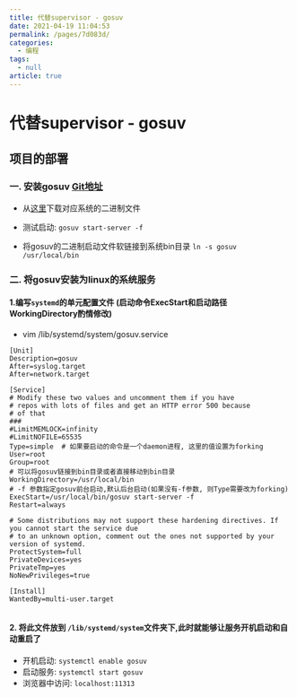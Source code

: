 ```yaml
---
title: 代替supervisor - gosuv
date: 2021-04-19 11:04:53
permalink: /pages/7d083d/
categories: 
  - 编程
tags: 
  - null
article: true
---
```

# 代替supervisor - gosuv  

## 项目的部署

### 一. 安装gosuv [Git地址](https://github.com/codeskyblue/gosuv)

- 从[这里](https://github.com/codeskyblue/gosuv/releases)下载对应系统的二进制文件

- 测试启动: `gosuv start-server -f`

- 将gosuv的二进制启动文件软链接到系统bin目录  `ln -s gosuv /usr/local/bin`

### 二. 将gosuv安装为linux的系统服务

#### 1.编写`systemd`的单元配置文件 (启动命令ExecStart和启动路径WorkingDirectory酌情修改)

- vim /lib/systemd/system/gosuv.service

```systemd
[Unit]    
Description=gosuv    
After=syslog.target    
After=network.target    
    
[Service]    
# Modify these two values and uncomment them if you have    
# repos with lots of files and get an HTTP error 500 because    
# of that    
###    
#LimitMEMLOCK=infinity    
#LimitNOFILE=65535    
Type=simple  # 如果要启动的命令是一个daemon进程, 这里的值设置为forking    
User=root    
Group=root    
# 可以将gosuv链接到bin目录或者直接移动到bin目录    
WorkingDirectory=/usr/local/bin    
# -f 参数指定gosuv前台启动,默认后台启动(如果没有-f参数, 则Type需要改为forking)    
ExecStart=/usr/local/bin/gosuv start-server -f    
Restart=always    
    
# Some distributions may not support these hardening directives. If you cannot start the service due    
# to an unknown option, comment out the ones not supported by your version of systemd.    
ProtectSystem=full    
PrivateDevices=yes    
PrivateTmp=yes    
NoNewPrivileges=true    
    
[Install]    
WantedBy=multi-user.target    
    
```

#### 2. 将此文件放到 `/lib/systemd/system`文件夹下,此时就能够让服务开机启动和自动重启了

- 开机启动: `systemctl enable gosuv`
- 启动服务: `systemctl start gosuv`
- 浏览器中访问: `localhost:11313`

